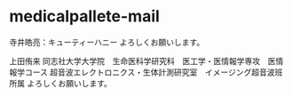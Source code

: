 # medicalpallete-mail
寺井皓亮：キューティーハニー
よろしくお願いします。

上田侑来
同志社大学大学院　生命医科学研究科　医工学・医情報学専攻　医情報学コース
超音波エレクトロニクス・生体計測研究室　イメージング超音波班所属
よろしくお願いします。